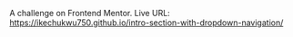 A challenge on Frontend Mentor.
Live URL: https://ikechukwu750.github.io/intro-section-with-dropdown-navigation/
